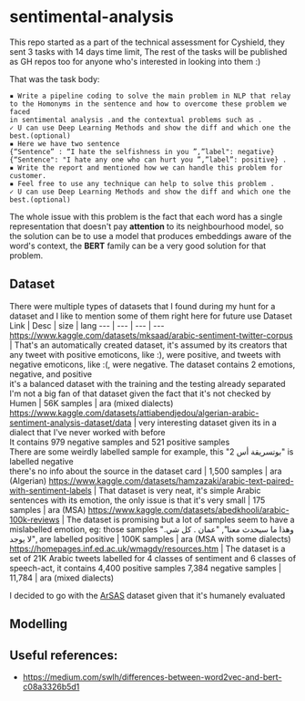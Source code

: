 # sentimental-analysis
This repo started as a part of the technical assessment for Cyshield, they sent 3 tasks with 14 days time limit, The rest of the tasks will be published as GH repos too for anyone who's interested in looking into them :)

That was the task body:

```
▪ Write a pipeline coding to solve the main problem in NLP that relay to the Homonyms in the sentence and how to overcome these problem we faced 
in sentimental analysis .and the contextual problems such as . 
✓ U can use Deep Learning Methods and show the diff and which one the best.(optional)
▪ Here we have two sentence 
{“Sentence” : “I hate the selfishness in you ”,”label": negative}
{“Sentence": "I hate any one who can hurt you ”,”label”: positive} .
▪ Write the report and mentioned how we can handle this problem for customer.
▪ Feel free to use any technique can help to solve this problem .
✓ U can use Deep Learning Methods and show the diff and which one the best.(optional)
```

The whole issue with this problem is the fact that each word has a single representation that doesn't pay **attention** to its neighbourhood model, so the solution can be to use a model that produces embeddings aware of the word's context, the **BERT** family can be a very good solution for that problem.  

## Dataset
There were multiple types of datasets that I found during my hunt for a dataset and I like to mention some of them right here for future use
Dataset Link | Desc | size | lang
--- | --- | --- | ---
https://www.kaggle.com/datasets/mksaad/arabic-sentiment-twitter-corpus | That's an automatically created dataset, it's assumed by its creators that any tweet with positive emoticons, like :), were positive, and tweets with negative emoticons, like :(, were negative. The dataset contains 2 emotions, negative, and positive<br> it's a balanced dataset with the training and the testing already separated <br> I'm not a big fan of that dataset given the fact that it's not checked by Humen | 56K samples | ara (mixed dialects)
https://www.kaggle.com/datasets/attiabendjedou/algerian-arabic-sentiment-analysis-dataset/data | very interesting dataset given its in a dialect that I've never worked with before<br> It contains 979 negative samples and 521 positive samples<br>There are some weirdly labelled sample for example, this "بوتسريقة أس 2" is labelled negative <br>there's no info about the source in the dataset card | 1,500 samples | ara (Algerian)
https://www.kaggle.com/datasets/hamzazaki/arabic-text-paired-with-sentiment-labels | That dataset is very neat, it's simple Arabic sentences with its emotion, the only issue is that it's very small | 175 samples | ara (MSA)
https://www.kaggle.com/datasets/abedkhooli/arabic-100k-reviews | The dataset is promising but a lot of samples seem to have a mislabelled emotion, eg: those samples "وهذا ما سيحدث معنا", "عمان . كل شي. لا يوجد", are labelled positive | 100K samples | ara (MSA with some dialects)
https://homepages.inf.ed.ac.uk/wmagdy/resources.htm | The dataset is a set of 21K Arabic tweets labelled for 4 classes of sentiment and 6 classes of speech-act, it contains 4,400 positive samples	7,384 negative samples | 11,784	| ara (mixed dialects)
 
I decided to go with the [ArSAS](https://homepages.inf.ed.ac.uk/wmagdy/resources.htm) dataset given that it's humanely evaluated

## Modelling
 
## Useful references:
- https://medium.com/swlh/differences-between-word2vec-and-bert-c08a3326b5d1
